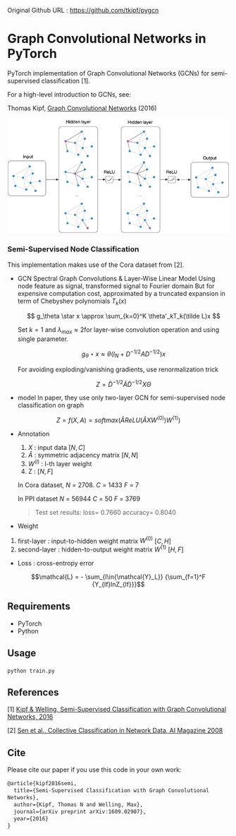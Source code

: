 Original Github URL : https://github.com/tkipf/pygcn

Graph Convolutional Networks in PyTorch
====

PyTorch implementation of Graph Convolutional Networks (GCNs) for semi-supervised classification [1].

For a high-level introduction to GCNs, see:

Thomas Kipf, [Graph Convolutional Networks](http://tkipf.github.io/graph-convolutional-networks/) (2016)

![Graph Convolutional Networks](img/figure.png)

### Semi-Supervised Node Classification

This implementation makes use of the Cora dataset from [2].

- GCN
  Spectral Graph Convolutions & Layer-Wise Linear Model
  Using node feature as signal, transformed signal to Fourier domain
  But for expensive computation cost, approximated by a truncated expansion in term of Chebyshev polynomials $T_k(x)$

  $$ g_\theta \star x \approx \sum_{k=0}^K \theta'_kT_k(\tilde L)x $$

  Set $k = 1$ and $\lambda_{max} \approx 2$for layer-wise convolution operation and using single parameter.

  $$ g_\theta \star x \approx \theta (I_N + D^{-1/2}AD^{-1/2})x $$

  For avoiding exploding/vanishing gradients, use renormalization trick

  $$ Z = \tilde{D}^{-1/2}\tilde{A}\tilde{D}^{-1/2}X\Theta$$


- model
In paper, they use only two-layer GCN for semi-supervised node classification on graph

$$ Z = f(X, A) = softmax(\hat A ReLU(\hat AXW^{(0)})W^{(1)}) $$

- Annotation
  1) $X$ : input data $[N, C]$
  2) $\hat{A}$ : symmetric adjacency matrix $[N, N]$
  3) $W^{(l)}$ : l-th layer weight  
  4) Z : $[N, F]$

  In Cora dataset, 
  $N$ = 2708. $C$ = 1433
  $F$ = 7

  In PPI dataset
  $N$ = 56944 $C$ = 50
  $F$ = 3769

  > Test set results: loss= 0.7660 accuracy= 0.8040  

- Weight
1) first-layer : input-to-hidden weight matrix
  $W^{(0)}$  $[C, H]$
2) second-layer : hidden-to-output weight matrix
  $W^{(1)}$ $[H, F]$
- Loss : cross-entropy error  

$$\mathcal{L} = - \sum_{l\in{\mathcal{Y}_L}} {\sum_{f=1}^F {Y_{lf}lnZ_{lf}}}$$  

## Requirements

  * PyTorch
  * Python

## Usage

```python train.py```

## References

[1] [Kipf & Welling, Semi-Supervised Classification with Graph Convolutional Networks, 2016](https://arxiv.org/abs/1609.02907)

[2] [Sen et al., Collective Classification in Network Data, AI Magazine 2008](http://linqs.cs.umd.edu/projects/projects/lbc/)

## Cite

Please cite our paper if you use this code in your own work:

```
@article{kipf2016semi,
  title={Semi-Supervised Classification with Graph Convolutional Networks},
  author={Kipf, Thomas N and Welling, Max},
  journal={arXiv preprint arXiv:1609.02907},
  year={2016}
}
```
